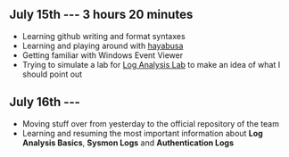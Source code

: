 ## July 15th --- 3 hours 20 minutes
- Learning github writing and format syntaxes
- Learning and playing around with [hayabusa](Tools/hayabusa.md)
- Getting familiar with Windows Event Viewer
- Trying to simulate a lab for [Log Analysis Lab](Labs/Log_Analysis_Entry_Level.md) to make an idea of what I should point out

## July 16th --- 
- Moving stuff over from yesterday to the official repository of the team
- Learning and resuming the most important information about **Log Analysis Basics**, **Sysmon Logs** and **Authentication Logs**


